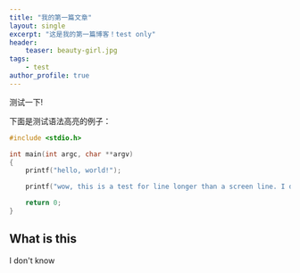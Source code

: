 ```yaml
---
title: "我的第一篇文章"
layout: single 
excerpt: "这是我的第一篇博客！test only"
header:
    teaser: beauty-girl.jpg 
tags:
    - test
author_profile: true
---
```


测试一下!

下面是测试语法高亮的例子：

```c
#include <stdio.h>

int main(int argc, char **argv)
{
    printf("hello, world!");

    printf("wow, this is a test for line longer than a screen line. I don't know if this would be a problem. Can you tell me?");

    return 0;
}
```

## What is this

I don't know
